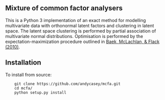 Mixture of common factor analysers
----------------------------------

This is a Python 3 implementation of an exact method for modelling multivariate 
data with orthonormal latent factors and clustering in latent space. 
The latent space clustering is performed by partial association of multivariate
normal distributions. 
Optimisation is performed by the expectation-maximization procedure outlined in
[Baek, McLachlan, & Flack (2010)](https://ieeexplore.ieee.org/document/5184847/).


Installation
------------

To install from source:

```
    git clone https://github.com/andycasey/mcfa.git
    cd mcfa/
    python setup.py install
```
